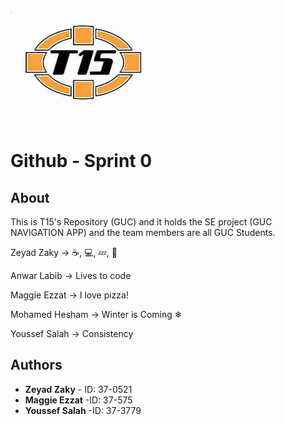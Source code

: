 ﻿![Logo](team15-logo.jpg) 
# Github - Sprint 0 

## About 
This is T15's Repository (GUC) and it holds the SE project (GUC NAVIGATION APP) and the team members are all GUC Students.

Zeyad Zaky -> ☕, 💻, 💤,  🔁

Anwar Labib -> Lives to code

Maggie Ezzat -> I love pizza!

Mohamed Hesham -> Winter is Coming ❄

Youssef Salah -> Consistency

## Authors

* **Zeyad Zaky** - ID: 37-0521
* **Maggie Ezzat** -ID: 37-575
* **Youssef Salah** -ID: 37-3779